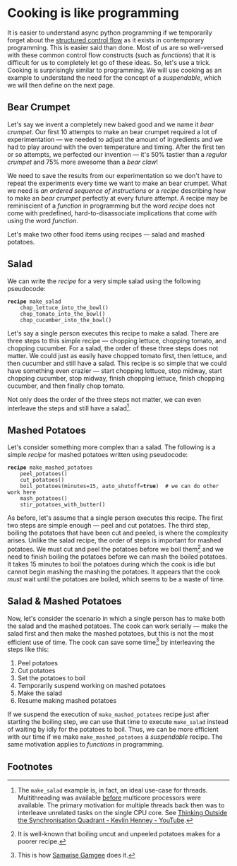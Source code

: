 # Cooking is like programming
It is easier to understand async python programming if we temporarily forget about the
[structured control flow](https://en.wikipedia.org/wiki/Structured_programming) as it exists in
contemporary programming. This is easier said than done.
Most of us are so well-versed with these common control flow constructs
(such as *functions*) that it is difficult for us to completely let go of these ideas.
So, let's use a trick. Cooking is surprisingly similar to programming. We will use cooking as
an example to understand the need for the concept of a *suspendable*, which we will then define on the next page.

## Bear Crumpet
Let's say we invent a completely new baked good and we name it *bear crumpet*. Our first 10
attempts to make an bear crumpet required a lot of experimentation — we needed to adjust the
amount of ingredients and we had to play around with the oven temperature and timing.
After the first ten or so attempts, we perfected our invention — it's 50% tastier than a
*regular crumpet* and 75% more awesome than a *bear claw*!

We need to save the results from our experimentation so we don't have to repeat the experiments every time we want to make an bear crumpet.
What we need is *an ordered sequence of instructions* or a *recipe* describing how to make an *bear crumpet* perfectly at every future attempt. A recipe may be reminiscient of a
*function* in programming but the word *recipe* does not come with predefined, hard-to-disassociate
implications that come with using the word *function*.

Let's make two other food items using recipes — salad and mashed potatoes.

## Salad
We can write the *recipe* for a very simple salad using the following pseudocode:
<pre><code><strong>recipe</strong> make_salad
    chop_lettuce_into_the_bowl()
    chop_tomato_into_the_bowl()
    chop_cucumber_into_the_bowl()
</code></pre>
Let's say a single person executes this recipe to make a salad. There are three steps to this simple recipe — chopping lettuce, chopping tomato, and chopping cucumber. For a salad, the order of these three steps does not matter. We could just as easily have chopped tomato first, then lettuce, and then cucumber and still have a salad. This recipe is so simple that we could have something even crazier — start chopping lettuce, stop midway, start chopping cucumber, stop midway, finish chopping lettuce, finish chopping cucumber, and then finally chop tomato.

Not only does the order of the three steps not matter, we can even interleave the steps
and still have a salad[^1].

## Mashed Potatoes
Let's consider something more complex than a salad. The following is a simple *recipe* for
mashed potatoes written using pseudocode:
<pre><code><strong>recipe</strong> make_mashed_potatoes
    peel_potatoes()
    cut_potatoes()
    boil_potatoes(minutes=15, auto_shutoff=<strong>true</strong>)  # we can do other work here
    mash_potatoes()
    stir_potatoes_with_butter()
</code></pre>
As before, let's assume that a single person executes this recipe. The first two steps are simple enough — peel and cut potatoes. The third step, boiling the potatoes that have been cut and peeled, is where the complexity arises. Unlike the salad recipe, the order of steps is important for mashed potatoes. We must cut and peel the potatoes before we boil them[^2] and we need to finish boiling the potatoes before we can mash the boiled potatoes. It takes 15 minutes to boil the potatoes during which the cook is idle but cannot begin mashing the
mashing the potatoes. It appears that the cook *must* wait until the potatoes are boiled, which seems to be a waste of time.

## Salad & Mashed Potatoes
Now, let's consider the scenario in which a single person has to make both the salad and the mashed potatoes. The cook can work serially — make the salad first and then make the mashed potatoes, but this is not the most efficient use of time. The cook can save some time[^3] by
interleaving the steps like this:

1. Peel potatoes
2. Cut potatoes
3. Set the potatoes to boil
4. Temporarily suspend working on mashed potatoes
5. Make the salad
6. Resume making mashed potatoes

If we suspend the execution of `make_mashed_potatoes` recipe just after starting the boiling step, we can use that time to execute `make_salad` instead of waiting by idly for the potatoes to boil. Thus, we can be more efficient with our time if we make `make_mashed_potatoes`
a *suspendable* recipe. The same motivation applies to *functions* in programming.


## Footnotes
[^1]:
    The `make_salad` example is, in fact, an ideal use-case for threads. Multithreading was available [before](https://en.wikipedia.org/wiki/Thread_(computing)) multicore processors were available. The primary motivation for multiple threads back then was to interleave unrelated tasks on the single CPU core. See [Thinking Outside the Synchronisation Quadrant - Kevlin Henney - YouTube](https://www.youtube.com/watch?v=2yXtZ8x7TXw&feature=emb_title).
[^2]:
    It is well-known that boiling uncut and unpeeled potatoes makes for a poorer recipe.
[^3]:
    This is how [Samwise Gamgee](https://media.giphy.com/media/q7kofYLObTVUk/giphy.gif) does it.
